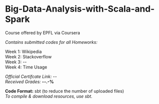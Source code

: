 # Big-Data-Analysis-with-Scala-and-Spark
Course offered by EPFL via Coursera

*Contains submitted codes for all Homeworks:*  

Week 1: Wikipedia  
Week 2: Stackoverflow  
Week 3: --  
Week 4: Time Usage    


*Official Certifcate Link:* --  
*Received Grades:* **--.-%**  

**Code Format:** sbt (to reduce the number of uploaded files)  
*To compile & download resources, use sbt.*  
